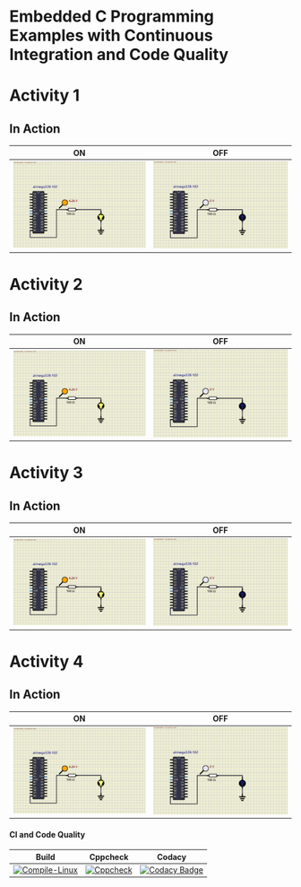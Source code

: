 # Embedded C Programming Examples with Continuous Integration and Code Quality

# Activity 1

## In Action

|ON|OFF|
|:--:|:--:|
|![ON](simulation/ON.png)|![OFF](simulation/OFF.png)|

# Activity 2

## In Action

|ON|OFF|
|:--:|:--:|
|![ON](simulation/ON.png)|![OFF](simulation/OFF.png)|

# Activity 3

## In Action

|ON|OFF|
|:--:|:--:|
|![ON](simulation/ON.png)|![OFF](simulation/OFF.png)|

# Activity 4

## In Action

|ON|OFF|
|:--:|:--:|
|![ON](simulation/ON.png)|![OFF](simulation/OFF.png)|

#### CI and Code Quality

|Build|Cppcheck|Codacy|
|:--:|:--:|:--:|
[![Compile-Linux](https://github.com/Priyadharshni05/EmbeddedCAct/actions/workflows/Compile.yml/badge.svg)](https://github.com/Priyadharshni05/EmbeddedCAct/actions/workflows/Compile.yml)|[![Cppcheck](https://github.com/Priyadharshni05/EmbeddedCAct/actions/workflows/CodeQuality.yml/badge.svg)](https://github.com/Priyadharshni05/EmbeddedCAct/actions/workflows/CodeQuality.yml)|[![Codacy Badge](https://app.codacy.com/project/badge/Grade/643b7ca2b2dc4daba1e700c216bb87d9)](https://www.codacy.com/gh/Bharathgopal/Emb-C/dashboard?utm_source=github.com&amp;utm_medium=referral&amp;utm_content=Bharathgopal/Emb-C&amp;utm_campaign=Badge_Grade)|


